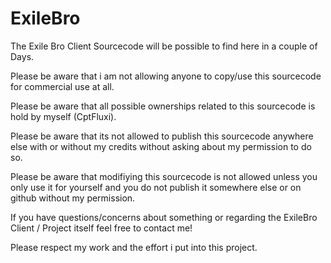 ExileBro
========

The Exile Bro Client Sourcecode will be possible to find here in a couple of Days.

Please be aware that i am not allowing anyone to copy/use this sourcecode for commercial use at all.

Please be aware that all possible ownerships related to this sourcecode is hold by myself (CptFluxi).

Please be aware that its not allowed to publish this sourcecode anywhere else with or without my credits without asking about my permission to do so.

Please be aware that modifiying this sourcecode is not allowed unless you only use it for yourself and you do not publish it somewhere else or on github without my permission.


If you have questions/concerns about something or regarding the ExileBro Client / Project itself feel free to contact me!



Please respect my work and the effort i put into this project.

